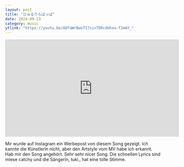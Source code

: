 ```yaml
---
layout: post
title: "ひゅるりらぱっぱ"
date: 2024-09-23
category: music
ytlink: "https://youtu.be/AOfaWrBwo7I?si=TDRcdmhxu-f2mAY_"
---
```


<iframe width="560" height="315" src="https://www.youtube.com/embed/AOfaWrBwo7I?si=TDRcdmhxu-f2mAY_" title="YouTube video player" frameborder="0" allow="accelerometer; autoplay; clipboard-write; encrypted-media; gyroscope; picture-in-picture; web-share" referrerpolicy="strict-origin-when-cross-origin" allowfullscreen></iframe>

Mir wurde auf Instagram ein Werbepost von diesem Song gezeigt. Ich kannte die Künstlerin nicht, aber den Artstyle vom MV
habe ich erkannt. Hab mir den Song angehört. Sehr sehr nicer Song. Die schnellen Lyrics sind miese catchy und die
Sängerin, tuki., hat eine tolle Stimme.